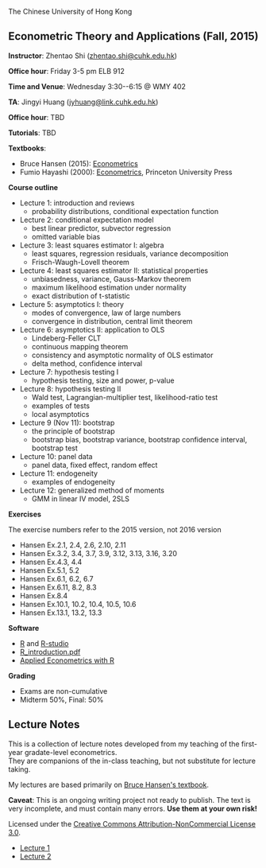 The Chinese University of Hong Kong
## Econometric Theory and Applications (Fall, 2015)

**Instructor**: Zhentao Shi (zhentao.shi@cuhk.edu.hk)

**Office hour**: Friday 3-5 pm ELB 912

**Time and Venue**: Wednesday 3:30--6:15 @ WMY 402

**TA**: Jingyi Huang (jyhuang@link.cuhk.edu.hk)

**Office hour**: TBD

**Tutorials**: TBD

**Textbooks**:

* Bruce Hansen (2015): [Econometrics](http://www.ssc.wisc.edu/~bhansen/econometrics/)
* Fumio Hayashi (2000): [Econometrics](http://press.princeton.edu/titles/6946.html), Princeton University Press


**Course outline**

* Lecture 1: introduction and reviews
    - probability distributions, conditional expectation function
* Lecture 2: conditional expectation model
    - best linear predictor, subvector regression
    - omitted variable bias
* Lecture 3: least squares estimator I: algebra
    - least squares, regression residuals, variance decomposition
    - Frisch-Waugh-Lovell theorem
* Lecture 4: least squares estimator II: statistical properties
    - unbiasedness, variance, Gauss-Markov theorem
    - maximum likelihood estimation under normality
    - exact distribution of t-statistic
* Lecture 5: asymptotics I: theory
    - modes of convergence, law of large numbers
    - convergence in distribution, central limit theorem
* Lecture 6: asymptotics II: application to OLS
    - Lindeberg-Feller CLT
    - continuous mapping theorem
    - consistency and asymptotic normality of OLS estimator
    - delta method, confidence interval
* Lecture 7:  hypothesis testing I
    - hypothesis testing, size and power, p-value
* Lecture 8: hypothesis testing II
    - Wald test, Lagrangian-multiplier test, likelihood-ratio test
    - examples of tests
    - local asymptotics
* Lecture 9 (Nov 11): bootstrap
    - the principle of bootstrap
    - bootstrap bias, bootstrap variance, bootstrap confidence interval, bootstrap test
* Lecture 10: panel data
    - panel data, fixed effect, random effect
* Lecture 11: endogeneity
    - examples of endogeneity
* Lecture 12: generalized method of moments
    - GMM in linear IV model, 2SLS


**Exercises**

The exercise numbers refer to the 2015 version, not 2016 version

* Hansen Ex.2.1, 2.4, 2.6, 2.10, 2.11
* Hansen Ex.3.2, 3.4, 3.7, 3.9, 3.12, 3.13, 3.16, 3.20
* Hansen Ex.4.3, 4.4
* Hansen Ex.5.1, 5.2
* Hansen Ex.6.1, 6.2, 6.7
* Hansen Ex.6.11, 8.2, 8.3
* Hansen Ex.8.4
* Hansen Ex.10.1, 10.2, 10.4, 10.5, 10.6
* Hansen Ex.13.1, 13.2, 13.3





**Software**

* [R](http://www.r-project.org/) and [R-studio](http://www.rstudio.com/)
* [R_introduction.pdf](http://cran.r-project.org/doc/manuals/R-intro.pdf)
* [Applied Econometrics with R](http://www.springer.com/us/book/9780387773162)

**Grading**

* Exams are non-cumulative
* Midterm 50%, Final: 50%


## Lecture Notes


This is a collection of lecture notes developed from my teaching of the
first-year gradate-level econometrics.  
They are companions of the in-class teaching,
but not substitute for lecture taking.

My lectures are based primarily on [Bruce Hansen's textbook](http://www.ssc.wisc.edu/~bhansen/econometrics/).

**Caveat**: This is an ongoing writing project not ready to publish.
The text is very incomplete, and must contain many errors. **Use them at your own risk!**

Licensed under the [Creative Commons Attribution-NonCommercial License 3.0](https://creativecommons.org/licenses/by-nc/3.0/).

* [Lecture 1](https://github.com/frankshi/econometrics_I/blob/master/lecture1.pdf)
* [Lecture 2](https://github.com/frankshi/econometrics_I/blob/master/lecture2.pdf)
